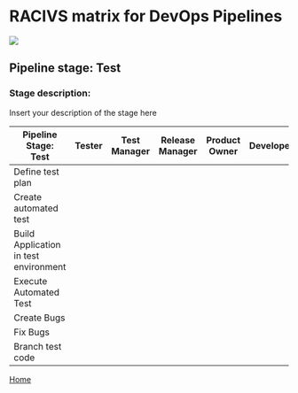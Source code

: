 # __RACIVS matrix for DevOps Pipelines__   

<img src="https://user-images.githubusercontent.com/10748736/112030685-6c81be80-8b32-11eb-94b8-c2c01b8f4581.png">

## __Pipeline stage:__  Test  
### __Stage description:__  
Insert your description of the stage here  

| Pipeline Stage:<br>Test  | Tester  | Test Manager  | Release Manager  | Product Owner  | Developer  |System administrator |
|----------------------------- |-------- |-------- |-------- |-------- |-------- |-------- |
| Define test plan                       |         |         |         |         |         |         |
| Create automated test                       |         |         |         |         |         |         |
| Build Application in test environment                       |         |         |         |         |         |         |
| Execute Automated Test                    |         |         |         |         |         |         |
| Create Bugs                    |         |         |         |         |         |         |
| Fix Bugs                    |         |         |         |         |         |         |
| Branch test code                       |         |         |         |         |         |         |
    
  
[Home](../index.md)  
